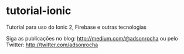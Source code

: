 # tutorial-ionic
Tutorial para uso do Ionic 2, Firebase e outras tecnologias

Siga as publicações no blog: http://medium.com/@adsonrocha
ou pelo Twitter: http://twitter.com/adsonrocha
